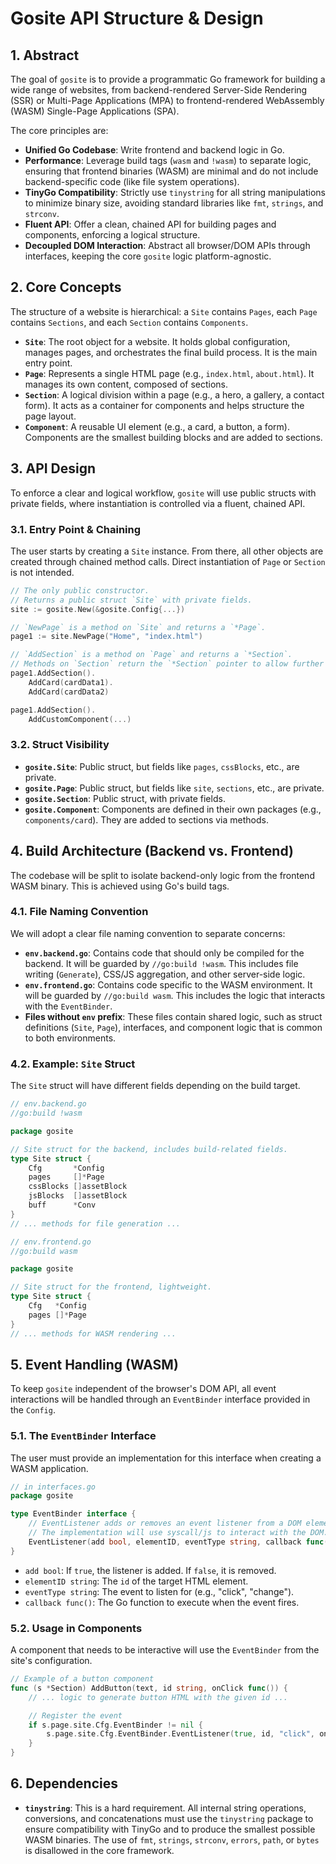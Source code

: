 # Gosite API Structure & Design

## 1. Abstract

The goal of `gosite` is to provide a programmatic Go framework for building a wide range of websites, from backend-rendered Server-Side Rendering (SSR) or Multi-Page Applications (MPA) to frontend-rendered WebAssembly (WASM) Single-Page Applications (SPA).

The core principles are:
- **Unified Go Codebase**: Write frontend and backend logic in Go.
- **Performance**: Leverage build tags (`wasm` and `!wasm`) to separate logic, ensuring that frontend binaries (WASM) are minimal and do not include backend-specific code (like file system operations).
- **TinyGo Compatibility**: Strictly use `tinystring` for all string manipulations to minimize binary size, avoiding standard libraries like `fmt`, `strings`, and `strconv`.
- **Fluent API**: Offer a clean, chained API for building pages and components, enforcing a logical structure.
- **Decoupled DOM Interaction**: Abstract all browser/DOM APIs through interfaces, keeping the core `gosite` logic platform-agnostic.

## 2. Core Concepts

The structure of a website is hierarchical: a `Site` contains `Pages`, each `Page` contains `Sections`, and each `Section` contains `Components`.

- **`Site`**: The root object for a website. It holds global configuration, manages pages, and orchestrates the final build process. It is the main entry point.
- **`Page`**: Represents a single HTML page (e.g., `index.html`, `about.html`). It manages its own content, composed of sections.
- **`Section`**: A logical division within a page (e.g., a hero, a gallery, a contact form). It acts as a container for components and helps structure the page layout.
- **`Component`**: A reusable UI element (e.g., a card, a button, a form). Components are the smallest building blocks and are added to sections.

## 3. API Design

To enforce a clear and logical workflow, `gosite` will use public structs with private fields, where instantiation is controlled via a fluent, chained API.

### 3.1. Entry Point & Chaining

The user starts by creating a `Site` instance. From there, all other objects are created through chained method calls. Direct instantiation of `Page` or `Section` is not intended.

```go
// The only public constructor.
// Returns a public struct `Site` with private fields.
site := gosite.New(&gosite.Config{...})

// `NewPage` is a method on `Site` and returns a `*Page`.
page1 := site.NewPage("Home", "index.html")

// `AddSection` is a method on `Page` and returns a `*Section`.
// Methods on `Section` return the `*Section` pointer to allow further chaining.
page1.AddSection().
    AddCard(cardData1).
    AddCard(cardData2)

page1.AddSection().
    AddCustomComponent(...)
```

### 3.2. Struct Visibility

- **`gosite.Site`**: Public struct, but fields like `pages`, `cssBlocks`, etc., are private.
- **`gosite.Page`**: Public struct, but fields like `site`, `sections`, etc., are private.
- **`gosite.Section`**: Public struct, with private fields.
- **`gosite.Component`**: Components are defined in their own packages (e.g., `components/card`). They are added to sections via methods.

## 4. Build Architecture (Backend vs. Frontend)

The codebase will be split to isolate backend-only logic from the frontend WASM binary. This is achieved using Go's build tags.

### 4.1. File Naming Convention

We will adopt a clear file naming convention to separate concerns:
- **`env.backend.go`**: Contains code that should only be compiled for the backend. It will be guarded by `//go:build !wasm`. This includes file writing (`Generate`), CSS/JS aggregation, and other server-side logic.
- **`env.frontend.go`**: Contains code specific to the WASM environment. It will be guarded by `//go:build wasm`. This includes the logic that interacts with the `EventBinder`.
- **Files without `env` prefix**: These files contain shared logic, such as struct definitions (`Site`, `Page`), interfaces, and component logic that is common to both environments.

### 4.2. Example: `Site` Struct

The `Site` struct will have different fields depending on the build target.

```go
// env.backend.go
//go:build !wasm

package gosite

// Site struct for the backend, includes build-related fields.
type Site struct {
    Cfg       *Config
    pages     []*Page
    cssBlocks []assetBlock
    jsBlocks  []assetBlock
    buff      *Conv
}
// ... methods for file generation ...
```

```go
// env.frontend.go
//go:build wasm

package gosite

// Site struct for the frontend, lightweight.
type Site struct {
    Cfg   *Config
    pages []*Page
}
// ... methods for WASM rendering ...
```

## 5. Event Handling (WASM)

To keep `gosite` independent of the browser's DOM API, all event interactions will be handled through an `EventBinder` interface provided in the `Config`.

### 5.1. The `EventBinder` Interface

The user must provide an implementation for this interface when creating a WASM application.

```go
// in interfaces.go
package gosite

type EventBinder interface {
    // EventListener adds or removes an event listener from a DOM element.
    // The implementation will use syscall/js to interact with the DOM.
    EventListener(add bool, elementID, eventType string, callback func())
}
```

- `add bool`: If `true`, the listener is added. If `false`, it is removed.
- `elementID string`: The `id` of the target HTML element.
- `eventType string`: The event to listen for (e.g., "click", "change").
- `callback func()`: The Go function to execute when the event fires.

### 5.2. Usage in Components

A component that needs to be interactive will use the `EventBinder` from the site's configuration.

```go
// Example of a button component
func (s *Section) AddButton(text, id string, onClick func()) {
    // ... logic to generate button HTML with the given id ...

    // Register the event
    if s.page.site.Cfg.EventBinder != nil {
        s.page.site.Cfg.EventBinder.EventListener(true, id, "click", onClick)
    }
}
```

## 6. Dependencies

- **`tinystring`**: This is a hard requirement. All internal string operations, conversions, and concatenations must use the `tinystring` package to ensure compatibility with TinyGo and to produce the smallest possible WASM binaries. The use of `fmt`, `strings`, `strconv`, `errors`, `path`, or `bytes` is disallowed in the core framework.
